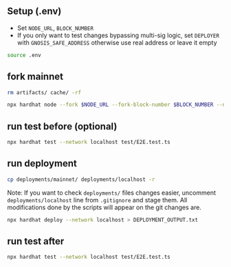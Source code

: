 ## Setup (.env)

- Set `NODE_URL`, `BLOCK_NUMBER`
- If you only want to test changes bypassing multi-sig logic, set `DEPLOYER` with `GNOSIS_SAFE_ADDRESS` otherwise use real address or leave it empty

```sh
source .env
```

## fork mainnet

```sh
rm artifacts/ cache/ -rf

npx hardhat node --fork $NODE_URL --fork-block-number $BLOCK_NUMBER --no-deploy
```

## run test before (optional)

```sh
npx hardhat test --network localhost test/E2E.test.ts
```

## run deployment

```sh
cp deployments/mainnet/ deployments/localhost -r
```

Note: If you want to check `deployments/` files changes easier, uncomment `deployments/localhost` line from `.gitignore` and stage them.
All modifications done by the scripts will appear on the git changes are.

```sh
npx hardhat deploy --network localhost > DEPLOYMENT_OUTPUT.txt
```

## run test after

```sh
npx hardhat test --network localhost test/E2E.test.ts
```
